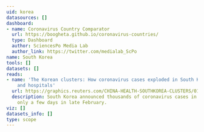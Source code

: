 ```yaml
---
uid: korea
datasources: []
dashboard:
- name: Coronavirus Country Comparator
  url: https://boogheta.github.io/coronavirus-countries/
  type: Dashboard
  author: SciencesPo Media Lab
  author_link: https://twitter.com/medialab_ScPo
name: South Korea
tools: []
datasets: []
reads:
- name: 'The Korean clusters: How coronavirus cases exploded in South Korean churches
    and hospitals'
  url: https://graphics.reuters.com/CHINA-HEALTH-SOUTHKOREA-CLUSTERS/0100B5G33SB/index.html
  description: South Korea announced thousands of coronavirus cases in the space of
    only a few days in late February.
viz: []
datasets_info: []
type: scope
---
```


